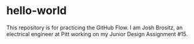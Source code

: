 # hello-world
This repository is for practicing the GitHub Flow.
I am Josh Brositz, an electrical engineer at Pitt working on my Junior Design Assignment #15.
